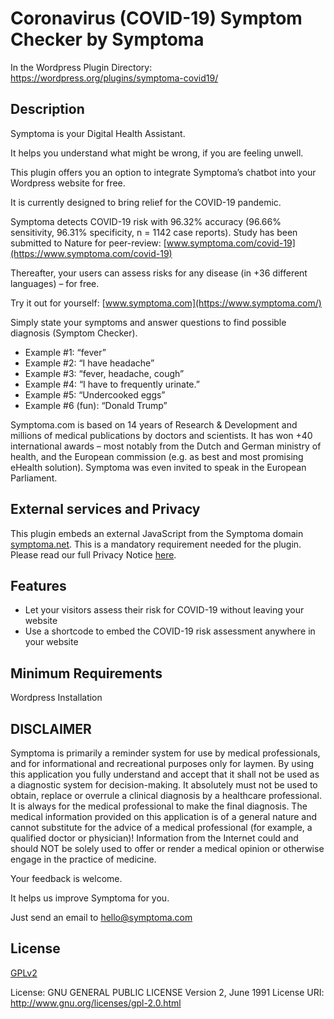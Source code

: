 # Coronavirus (COVID-19) Symptom Checker by Symptoma

In the Wordpress Plugin Directory: https://wordpress.org/plugins/symptoma-covid19/

## Description
  
Symptoma is your Digital Health Assistant. 

It helps you understand what might be wrong, if you are feeling unwell. 

This plugin offers you an option to integrate Symptoma’s chatbot into your Wordpress website for free.

It is currently designed to bring relief for the COVID-19 pandemic.

Symptoma detects COVID-19 risk with 96.32% accuracy (96.66% sensitivity, 96.31% specificity, n = 1142 case reports). Study has been submitted to Nature for peer-review: [www.symptoma.com/covid-19](https://www.symptoma.com/covid-19)

Thereafter, your users can assess risks for any disease (in +36 different languages) – for free.

Try it out for yourself: [www.symptoma.com](https://www.symptoma.com/)

Simply state your symptoms and answer questions to find possible diagnosis (Symptom Checker). 

- Example #1: “fever” 
- Example #2: “I have headache” 
- Example #3: “fever, headache, cough” 
- Example #4: “I have to frequently urinate.” 
- Example #5: “Undercooked eggs” 
- Example #6 (fun): “Donald Trump” 

Symptoma.com is based on 14 years of Research & Development and millions of medical publications by doctors and scientists. It has won +40 international awards – most notably from the Dutch and German ministry of health, and the European commission (e.g. as best and most promising eHealth solution). Symptoma was even invited to speak in the European Parliament.

## External services and Privacy

This plugin embeds an external JavaScript from the Symptoma domain [symptoma.net](https://www.symptoma.net). This is a mandatory requirement needed for the plugin.
Please read our full Privacy Notice [here](https://www.symptoma.com/en/privacy).
  
##  Features
  
- Let your visitors assess their risk for COVID-19 without leaving your website
- Use a shortcode to embed the COVID-19 risk assessment anywhere in your website
  
##  Minimum Requirements
  
Wordpress Installation
    
##  DISCLAIMER

Symptoma is primarily a reminder system for use by medical professionals, and for informational and recreational purposes only for laymen. By using this application you fully understand and accept that it shall not be used as a diagnostic system for decision-making. It absolutely must not be used to obtain, replace or overrule a clinical diagnosis by a healthcare professional. It is always for the medical professional to make the final diagnosis. The medical information provided on this application is of a general nature and cannot substitute for the advice of a medical professional (for example, a qualified doctor or physician)! Information from the Internet could and should NOT be solely used to offer or render a medical opinion or otherwise engage in the practice of medicine. 

Your feedback is welcome. 

It helps us improve Symptoma for you. 

Just send an email to hello@symptoma.com
  
## License

[GPLv2](license.txt)

License: GNU GENERAL PUBLIC LICENSE Version 2, June 1991
License URI: http://www.gnu.org/licenses/gpl-2.0.html